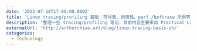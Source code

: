 ```yaml
---
date: '2022-07-18T17:00:00.000Z'
title: 'Linux tracing/profiling 基础：符号表、调用栈、perf /bpftrace 示例等'
description: '整理一些 tracing/profiling 笔记，目前内容主要来自 Practical Linux tracing 系列几篇文章。'
externalUrl: 'http://arthurchiao.art/blog/linux-tracing-basis-zh/'
categories:
  - Technology
---
```

